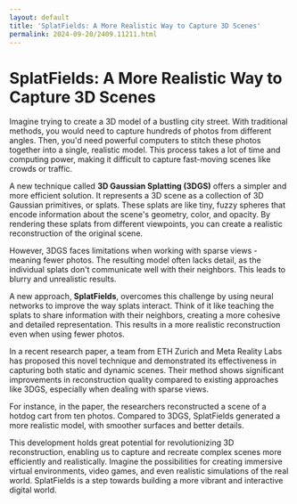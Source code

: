 ```yaml
---
layout: default
title: 'SplatFields: A More Realistic Way to Capture 3D Scenes'
permalink: 2024-09-20/2409.11211.html
---
```

# SplatFields: A More Realistic Way to Capture 3D Scenes

Imagine trying to create a 3D model of a bustling city street. With traditional methods, you would need to capture hundreds of photos from different angles. Then, you'd need powerful computers to stitch these photos together into a single, realistic model. This process takes a lot of time and computing power, making it difficult to capture fast-moving scenes like crowds or traffic. 

A new technique called **3D Gaussian Splatting (3DGS)** offers a simpler and more efficient solution. It represents a 3D scene as a collection of 3D Gaussian primitives, or splats. These splats are like tiny, fuzzy spheres that encode information about the scene's geometry, color, and opacity. By rendering these splats from different viewpoints, you can create a realistic reconstruction of the original scene.

However, 3DGS faces limitations when working with sparse views - meaning fewer photos. The resulting model often lacks detail, as the individual splats don't communicate well with their neighbors. This leads to blurry and unrealistic results.

A new approach, **SplatFields**, overcomes this challenge by using neural networks to improve the way splats interact. Think of it like teaching the splats to share information with their neighbors, creating a more cohesive and detailed representation. This results in a more realistic reconstruction even when using fewer photos.

In a recent research paper, a team from ETH Zurich and Meta Reality Labs has proposed this novel technique and demonstrated its effectiveness in capturing both static and dynamic scenes. Their method shows significant improvements in reconstruction quality compared to existing approaches like 3DGS, especially when dealing with sparse views.

For instance, in the paper, the researchers reconstructed a scene of a hotdog cart from ten photos. Compared to 3DGS, SplatFields generated a more realistic model, with smoother surfaces and better details. 

This development holds great potential for revolutionizing 3D reconstruction, enabling us to capture and recreate complex scenes more efficiently and realistically. Imagine the possibilities for creating immersive virtual environments, video games, and even realistic simulations of the real world.  SplatFields is a step towards building a more vibrant and interactive digital world. 
